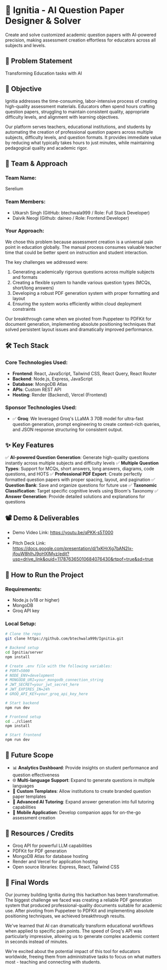 # 🚀 Ignitia - AI Question Paper Designer & Solver

Create and solve customized academic question papers with AI-powered precision, making assessment creation effortless for educators across all subjects and levels.

## 📌 Problem Statement
Transforming Education tasks with AI

## 🎯 Objective
Ignitia addresses the time-consuming, labor-intensive process of creating high-quality assessment materials. Educators often spend hours crafting question papers, struggling to maintain consistent quality, appropriate difficulty levels, and alignment with learning objectives.

Our platform serves teachers, educational institutions, and students by automating the creation of professional question papers across multiple subjects, difficulty levels, and question formats. It provides immediate value by reducing what typically takes hours to just minutes, while maintaining pedagogical quality and academic rigor.

## 🧠 Team & Approach

### Team Name:
Serelium

### Team Members:
- Utkarsh Singh (GitHub: btechwala999 / Role: Full Stack Developer)
- Daivik Neogi (Github: daineo / Role: Frontend Developer)

### Your Approach:
We chose this problem because assessment creation is a universal pain point in education globally. The manual process consumes valuable teacher time that could be better spent on instruction and student interaction.

The key challenges we addressed were:
1. Generating academically rigorous questions across multiple subjects and formats
2. Creating a flexible system to handle various question types (MCQs, short/long answers)
3. Developing a robust PDF generation system with proper formatting and layout
4. Ensuring the system works efficiently within cloud deployment constraints

Our breakthrough came when we pivoted from Puppeteer to PDFKit for document generation, implementing absolute positioning techniques that solved persistent layout issues and dramatically improved performance.

## 🛠️ Tech Stack

### Core Technologies Used:
- **Frontend**: React, JavaScript, Tailwind CSS, React Query, React Router
- **Backend**: Node.js, Express, JavaScript
- **Database**: MongoDB Atlas
- **APIs**: Custom REST API
- **Hosting**: Render (Backend), Vercel (Frontend)

### Sponsor Technologies Used:
- ✅ **Groq**: We leveraged Groq's LLaMA 3 70B model for ultra-fast question generation, prompt engineering to create context-rich queries, and JSON response structuring for consistent output.

## ✨ Key Features

✅ **AI-powered Question Generation**: Generate high-quality questions instantly across multiple subjects and difficulty levels
✅ **Multiple Question Types**: Support for MCQs, short answers, long answers, diagrams, code questions, and HOTS
✅ **Professional PDF Export**: Create perfectly formatted question papers with proper spacing, layout, and pagination
✅ **Question Bank**: Save and organize questions for future use
✅ **Taxonomic Classification**: Target specific cognitive levels using Bloom's Taxonomy
✅ **Answer Generation**: Provide detailed solutions and explanations for questions

## 📽️ Demo & Deliverables
- Demo Video Link: https://youtu.be/qPKK-s5T000
- 
- Pitch Deck Link: https://docs.google.com/presentation/d/1xKHrXg7bAN2Ix-jfouW8hIhJ9oHXIMyz/edit?usp=drive_link&ouid=117876365010684076430&rtpof=true&sd=true

## 🧪 How to Run the Project

### Requirements:
- Node.js (v18 or higher)
- MongoDB
- Groq API key

### Local Setup:
```bash
# Clone the repo
git clone https://github.com/btechwala999/Ignitia.git

# Backend setup
cd Ignitia/server
npm install

# Create .env file with the following variables:
# PORT=5000
# NODE_ENV=development
# MONGODB_URI=your_mongodb_connection_string
# JWT_SECRET=your_jwt_secret_here
# JWT_EXPIRES_IN=24h
# GROQ_API_KEY=your_groq_api_key_here

# Start backend
npm run dev

# Frontend setup
cd ../client
npm install

# Start frontend
npm run dev
```

## 🧬 Future Scope
- 📊 **Analytics Dashboard**: Provide insights on student performance and question effectiveness
- 🌐 **Multi-language Support**: Expand to generate questions in multiple languages
- 🧩 **Custom Templates**: Allow institutions to create branded question paper templates
- 🤖 **Advanced AI Tutoring**: Expand answer generation into full tutoring capabilities
- 📱 **Mobile Application**: Develop companion apps for on-the-go assessment creation

## 📎 Resources / Credits
- Groq API for powerful LLM capabilities
- PDFKit for PDF generation
- MongoDB Atlas for database hosting
- Render and Vercel for application hosting
- Open source libraries: Express, React, Tailwind CSS

## 🏁 Final Words
Our journey building Ignitia during this hackathon has been transformative. The biggest challenge we faced was creating a reliable PDF generation system that produced professional-quality documents suitable for academic use. After pivoting from Puppeteer to PDFKit and implementing absolute positioning techniques, we achieved breakthrough results.

We've learned that AI can dramatically transform educational workflows when applied to specific pain points. The speed of Groq's API was particularly impressive, allowing us to generate complex academic content in seconds instead of minutes.

We're excited about the potential impact of this tool for educators worldwide, freeing them from administrative tasks to focus on what matters most - teaching and connecting with students.
